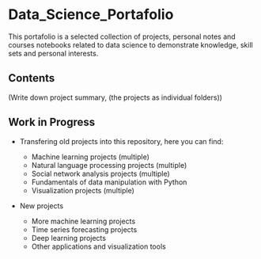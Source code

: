 # Data_Science_Portafolio
This portafolio is a selected collection of projects, personal notes and courses notebooks related to data science to demonstrate knowledge, skill sets and personal interests.

## Contents
(Write down project summary, (the projects as individual folders))

## Work in Progress
- Transfering old projects into this repository, here you can find:
  - Machine learning projects (multiple)
  - Natural language processing projects (multiple)
  - Social network analysis projects (multiple)
  - Fundamentals of data manipulation with Python
  - Visualization projects (multiple)

- New projects
  - More machine learning projects
  - Time series forecasting projects      
  - Deep learning projects
  - Other applications and visualization tools   
